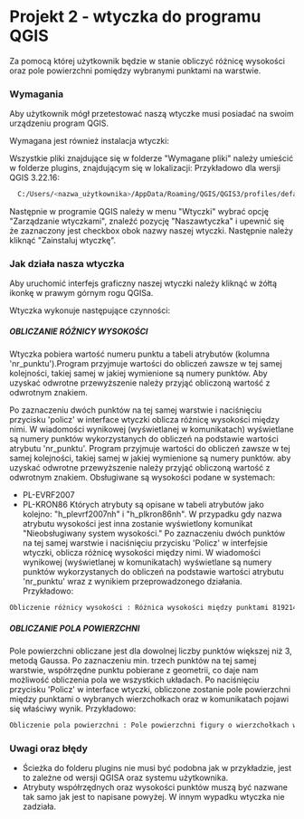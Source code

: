 # Projekt 2 - wtyczka do programu QGIS
Za pomocą której użytkownik będzie w stanie obliczyć różnicę wysokości oraz pole powierzchni pomiędzy wybranymi punktami na warstwie.

### Wymagania
Aby użytkownik mógł przetestować naszą wtyczke musi posiadać na swoim urządzeniu program QGIS.

Wymagana jest również instalacja wtyczki:

Wszystkie pliki znajdujące się w folderze "Wymagane pliki" należy umieścić w folderze plugins, znajdującym się w lokalizacji:
Przykładowo dla wersji QGIS 3.22.16:

```sh
  C:/Users/<nazwa_użytkownika>/AppData/Roaming/QGIS/QGIS3/profiles/default/python/plugins/<nazwa_wtyczki>
```

Następnie w programie QGIS należy w menu "Wtyczki" wybrać opcję "Zarządzanie wtyczkami", znaleźć pozycję "Naszawtyczka" i upewnić się że zaznaczony jest checkbox obok nazwy naszej wtyczki. Następnie należy kliknąć "Zainstaluj wtyczkę".

### Jak działa nasza wtyczka

Aby uruchomić interfejs graficzny naszej wtyczki należy kliknąć w żółtą ikonkę w prawym górnym rogu QGISa.

Wtyczka wykonuje następujące czynności:

##### OBLICZANIE RÓŻNICY WYSOKOŚCI


Wtyczka pobiera wartość numeru punktu a tabeli atrybutów (kolumna 'nr_punktu').Program przyjmuje wartości do obliczeń zawsze w tej samej kolejności, takiej samej w jakiej wymienione są numery punktów. Aby uzyskać odwrotne przewyższenie należy przyjąć obliczoną wartość z odwrotnym znakiem.

Po zaznaczeniu dwóch punktów na tej samej warstwie i naciśnięciu przycisku 'policz' w interface wtyczki oblicza różnicę wysokości między nimi.
W wiadomości wynikowej (wyświetlanej w komunikatach) wyświetlane są numery punktów wykorzystanych do obliczeń na podstawie wartości atrybutu 'nr_punktu'. Program przyjmuje wartości do obliczeń zawsze w tej samej kolejności, takiej samej w jakiej wymienione są numery punktów. aby uzyskać odwrotne przewyższenie należy przyjąć obliczoną wartość z odwrotnym znakiem.
Obsługiwane są wysokości podane w systemach:
- PL-EVRF2007
- PL-KRON86
Których atrybuty są opisane w tabeli atrybutów jako kolejno: "h_plevrf2007nh" i "h_plkron86nh".
W przypadku gdy nazwa atrybutu wysokości jest inna zostanie wyświetlony komunikat "Nieobsługiwany system wysokości."
 Po zaznaczeniu dwóch punktów na tej samej warstwie i naciśnięciu przycisku 'Policz' w interfejsie wtyczki, oblicza różnicę wysokości między nimi.
W wiadomości wynikowej (wyświetlanej w komunikatach) wyświetlane są numery punktów wykorzystanych do obliczeń na podstawie wartości atrybutu 'nr_punktu' wraz z wynikiem przeprowadzonego działania.
Przykładowo:
```sh
Obliczenie różnicy wysokości : Różnica wysokości między punktami 819214.2.5006 i 819214.2.5007 w systemie wysokościowym PL_EVRF2007 wynosi: -8.899 [m]
```

##### OBLICZANIE POLA POWIERZCHNI

Pole powierzchni obliczane jest dla dowolnej liczby punktów większej niż 3, metodą Gaussa.
Po zaznaczeniu min. trzech  punktów na tej samej warstwie, współrzędne punktu pobierane z geometrii, co daje nam możliwość obliczenia pola we wszystkich układach. Po naciśnięciu przycisku 'Policz' w interface wtyczki,  obliczone zostanie pole powierzchni między punktami o wybranych wierzchołkach oraz w komunikatach pojawi się właściwy wynik.
Przykładowo:
```sh
Obliczenie pola powierzchni : Pole powierzchni figury o wierzchołkach w punktach o numerach: 819214.2.5002, 819214.2.5006, 819214.2.5007, 819214.2.5003 wynosi: 488283.8654 [m²]
```

### Uwagi oraz błędy 

- Ścieżka do folderu plugins nie musi być podobna jak w przykładzie, jest to zależne od wersji QGISA oraz systemu użytkownika.
- Atrybuty współrzędnych oraz wysokości punktów muszą być nazwane tak samo jak jest to napisane powyżej. W innym wypadku wtyczka nie zadziała.